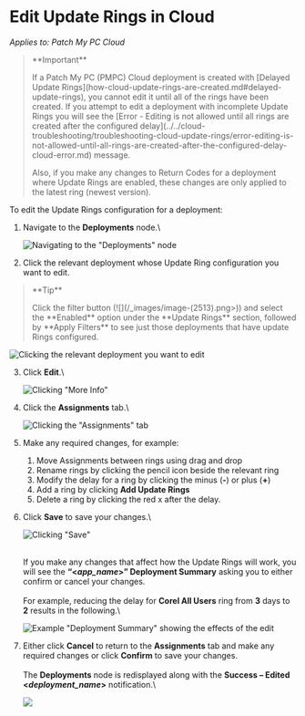 # Edit Update Rings in Cloud

_Applies to: Patch My PC Cloud_

> \*\*Important\*\*
>
> If a Patch My PC (PMPC) Cloud deployment is created with \[Delayed Update Rings]\(how-cloud-update-rings-are-created.md#delayed-update-rings), you cannot edit it until all of the rings have been created. If you attempt to edit a deployment with incomplete Update Rings you will see the \[Error - Editing is not allowed until all rings are created after the configured delay]\(../../cloud-troubleshooting/troubleshooting-cloud-update-rings/error-editing-is-not-allowed-until-all-rings-are-created-after-the-configured-delay-cloud-error.md) message.
>
> Also, if you make any changes to Return Codes for a deployment where Update Rings are enabled, these changes are only applied to the latest ring (newest version).

To edit the Update Rings configuration for a deployment:

1.  Navigate to the **Deployments** node.\\

    ![Navigating to the "Deployments" node](../../../_images/image-\(434\).png)
2. Click the relevant deployment whose Update Ring configuration you want to edit.

> \*\*Tip\*\*
>
> Click the filter button (!\[]\(/\_images/image-(2513).png>)) and select the \*\*Enabled\*\* option under the \*\*Update Rings\*\* section, followed by \*\*Apply Filters\*\* to see just those deployments that have update Rings configured.

![Clicking the relevant deployment you want to edit](../../../_images/image-\(2060\).png)

3.  Click **Edit**.\\

    ![Clicking "More Info"](../../../_images/image-\(436\).png)
4.  Click the **Assignments** tab.\\

    ![Clicking the "Assignments" tab](../../../_images/image-\(437\).png)
5. Make any required changes, for example:
   1. Move Assignments between rings using drag and drop
   2. Rename rings by clicking the pencil icon beside the relevant ring
   3. Modify the delay for a ring by clicking the minus (**-**) or plus (**+**)
   4. Add a ring by clicking **Add Update Rings**
   5. Delete a ring by clicking the red x after the delay.
6.  Click **Save** to save your changes.\\

    ![Clicking "Save"](../../../_images/image-\(438\).png)

    \
    If you make any changes that affect how the Update Rings will work, you will see the **“<**_**app\_name**_**>” Deployment Summary** asking you to either confirm or cancel your changes.\
    \
    For example, reducing the delay for **Corel All Users** ring from **3** days to **2** results in the following.\\

    ![Example "Deployment Summary" showing the effects of the edit](../../../_images/image-\(439\).png)
7.  Either click **Cancel** to return to the **Assignments** tab and make any required changes or click **Confirm** to save your changes.\
    \
    The **Deployments** node is redisplayed along with the **Success – Edited <**_**deployment\_name**_**>** notification.\\

    ![](../../../_images/image-\(440\).png)
